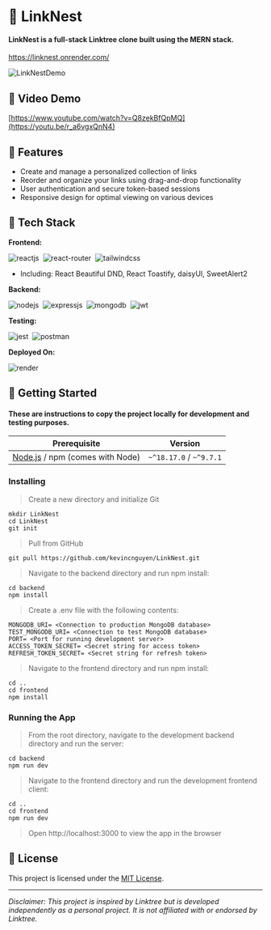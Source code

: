 # 🪹 LinkNest

#### LinkNest is a full-stack Linktree clone built using the MERN stack. 

https://linknest.onrender.com/

![LinkNestDemo](https://github.com/kevincnguyen/LinkNest/assets/68757183/99d0e3b2-ca86-4959-accb-ccd5cdb4ce0f)

## :hatching_chick: Video Demo

[https://www.youtube.com/watch?v=Q8zekBfQpMQ](https://youtu.be/r_a6vgxQnN4)

## :hatched_chick: Features

- Create and manage a personalized collection of links
- Reorder and organize your links using drag-and-drop functionality
- User authentication and secure token-based sessions
- Responsive design for optimal viewing on various devices


## :baby_chick: Tech Stack

**Frontend:**

![reactjs](https://img.shields.io/badge/React-20232A?style=for-the-badge&logo=react&logoColor=61DAFB)&nbsp;
![react-router](https://img.shields.io/badge/React_Router-CA4245?style=for-the-badge&logo=react-router&logoColor=white)&nbsp;
![tailwindcss](https://img.shields.io/badge/Tailwind_CSS-38B2AC?style=for-the-badge&logo=tailwind-css&logoColor=white)&nbsp;

- Including: React Beautiful DND, React Toastify, daisyUI, SweetAlert2

**Backend:**

![nodejs](https://img.shields.io/badge/Node.js-43853D?style=for-the-badge&logo=node.js&logoColor=white)&nbsp;
![expressjs](https://img.shields.io/badge/Express.js-000000?style=for-the-badge&logo=express&logoColor=white)&nbsp;
![mongodb](https://img.shields.io/badge/MongoDB-4EA94B?style=for-the-badge&logo=mongodb&logoColor=white)&nbsp;
![jwt](https://img.shields.io/badge/JWT-000000?style=for-the-badge&logo=JSON%20web%20tokens&logoColor=white)&nbsp;

**Testing:**

![jest](https://img.shields.io/badge/Jest-C21325?style=for-the-badge&logo=jest&logoColor=white)&nbsp;
![postman](https://img.shields.io/badge/Postman-FF6C37?style=for-the-badge&logo=Postman&logoColor=white)&nbsp;

**Deployed On:**

![render](https://img.shields.io/badge/Render-46E3B7?style=for-the-badge&logo=render&logoColor=white)

## :chicken: Getting Started

#### These are instructions to copy the project locally for development and testing purposes. 

| Prerequisite                                | Version |
| ------------------------------------------- | ------- |
| [Node.js](http://nodejs.org) /  npm (comes with Node)  | `~^18.17.0` / `~^9.7.1` |

### Installing

>Create a new directory and initialize Git

```
mkdir LinkNest
cd LinkNest
git init
```
>Pull from GitHub

```
git pull https://github.com/kevincnguyen/LinkNest.git
```

>Navigate to the backend directory and run npm install:

```
cd backend
npm install
```

>Create a .env file with the following contents:
```
MONGODB_URI= <Connection to production MongoDB database>
TEST_MONGODB_URI= <Connection to test MongoDB database>
PORT= <Port for running development server>
ACCESS_TOKEN_SECRET= <Secret string for access token>
REFRESH_TOKEN_SECRET= <Secret string for refresh token>
```

>Navigate to the frontend directory and run npm install:

```
cd ..
cd frontend
npm install
```

### Running the App

>From the root directory, navigate to the development backend directory and run the server:

```
cd backend
npm run dev
```

>Navigate to the frontend directory and run the development frontend client:

```
cd ..
cd frontend
npm run dev
```
> Open http://localhost:3000 to view the app in the browser

## :penguin: License

This project is licensed under the [MIT License](LICENSE).

---

*Disclaimer: This project is inspired by Linktree but is developed independently as a personal project. It is not affiliated with or endorsed by Linktree.*
